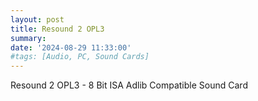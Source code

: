 ```yaml
---
layout: post
title: Resound 2 OPL3
summary: 
date: '2024-08-29 11:33:00'
#tags: [Audio, PC, Sound Cards]
---
```


Resound 2 OPL3 - 8 Bit ISA Adlib Compatible Sound Card
